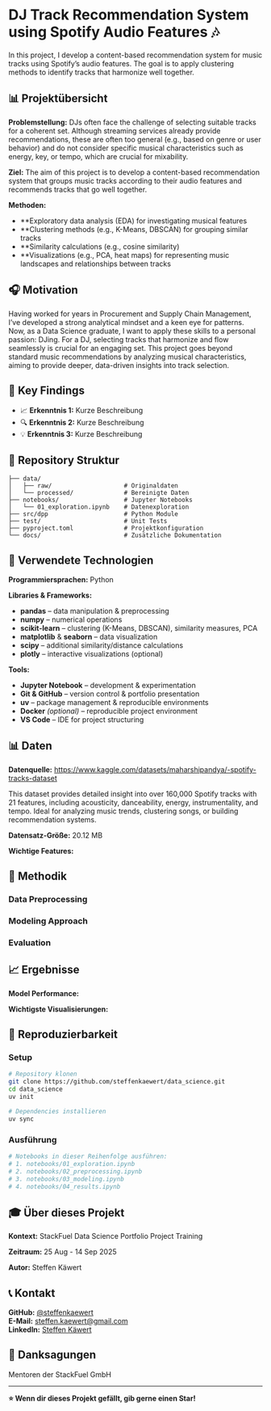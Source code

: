 # DJ Track Recommendation System using Spotify Audio Features 🎶

In this project, I develop a content-based recommendation system for music tracks using Spotify’s audio features. The goal is to apply clustering methods to identify tracks that harmonize well together.

## 📊 Projektübersicht

**Problemstellung:** 
DJs often face the challenge of selecting suitable tracks for a coherent set. Although streaming services already provide recommendations, these are often too general (e.g., based on genre or user behavior) and do not consider specific musical characteristics such as energy, key, or tempo, which are crucial for mixability.

**Ziel:** 
The aim of this project is to develop a content-based recommendation system that groups music tracks according to their audio features and recommends tracks that go well together.

**Methoden:** 
- **Exploratory data analysis (EDA) for investigating musical features
- **Clustering methods (e.g., K-Means, DBSCAN) for grouping similar tracks
- **Similarity calculations (e.g., cosine similarity)
- **Visualizations (e.g., PCA, heat maps) for representing music landscapes and relationships between tracks

## 🎧 Motivation  

Having worked for years in Procurement and Supply Chain Management, I’ve developed a strong analytical mindset and a keen eye for patterns. Now, as a Data Science graduate, I want to apply these skills to a personal passion: DJing.
For a DJ, selecting tracks that harmonize and flow seamlessly is crucial for an engaging set. This project goes beyond standard music recommendations by analyzing musical characteristics, aiming to provide deeper, data-driven insights into track selection.

## 🎯 Key Findings

<!-- Hier deine wichtigsten Erkenntnisse in 3-5 Bullet Points -->
- 📈 **Erkenntnis 1:** Kurze Beschreibung
- 🔍 **Erkenntnis 2:** Kurze Beschreibung  
- 💡 **Erkenntnis 3:** Kurze Beschreibung

## 📁 Repository Struktur

```
├── data/
│   ├── raw/                    # Originaldaten
│   └── processed/              # Bereinigte Daten
├── notebooks/                  # Jupyter Notebooks
│   └── 01_exploration.ipynb    # Datenexploration
├── src/dpp                     # Python Module
├── test/                       # Unit Tests
├── pyproject.toml              # Projektkonfiguration
└── docs/                       # Zusätzliche Dokumentation
```

## 🔧 Verwendete Technologien

**Programmiersprachen:**
Python

**Libraries & Frameworks:**
- **pandas** – data manipulation & preprocessing  
- **numpy** – numerical operations  
- **scikit-learn** – clustering (K-Means, DBSCAN), similarity measures, PCA  
- **matplotlib** & **seaborn** – data visualization  
- **scipy** – additional similarity/distance calculations  
- **plotly** – interactive visualizations (optional)

**Tools:**
- **Jupyter Notebook** – development & experimentation  
- **Git & GitHub** – version control & portfolio presentation
- **uv** – package management & reproducible environments 
- **Docker** *(optional)* – reproducible project environment  
- **VS Code** – IDE for project structuring  

## 📊 Daten

**Datenquelle:** 
https://www.kaggle.com/datasets/maharshipandya/-spotify-tracks-dataset

This dataset provides detailed insight into over 160,000 Spotify tracks with 21 features, including acousticity, danceability, energy, instrumentality, and tempo. Ideal for analyzing music trends, clustering songs, or building recommendation systems.

**Datensatz-Größe:** 
20.12 MB

**Wichtige Features:** 
<!-- Beschreibung der wichtigsten Variablen -->

## 🤖 Methodik

### Data Preprocessing
<!-- Kurze Beschreibung deiner Datenbereinigung -->

### Modeling Approach  
<!-- Welche Modelle hast du getestet? -->

### Evaluation
<!-- Wie hast du die Ergebnisse bewertet? -->

## 📈 Ergebnisse

**Model Performance:**
<!-- Deine besten Metriken (Accuracy, RMSE, etc.) -->

**Wichtigste Visualisierungen:**
<!-- Verweis auf Key-Plots in deinen Notebooks -->

## 🚀 Reproduzierbarkeit

### Setup
```bash
# Repository klonen
git clone https://github.com/steffenkaewert/data_science.git
cd data_science
uv init

# Dependencies installieren
uv sync
```

### Ausführung
```bash
# Notebooks in dieser Reihenfolge ausführen:
# 1. notebooks/01_exploration.ipynb
# 2. notebooks/02_preprocessing.ipynb  
# 3. notebooks/03_modeling.ipynb
# 4. notebooks/04_results.ipynb
```

## 🎓 Über dieses Projekt

**Kontext:** 
StackFuel Data Science Portfolio Project Training 

**Zeitraum:** 
25 Aug - 14 Sep 2025

**Autor:** 
Steffen Käwert

## 📞 Kontakt

**GitHub:** [@steffenkaewert](https://github.com/steffenkaewert)  
**E-Mail:** steffen.kaewert@gmail.com  
**LinkedIn:** [Steffen Käwert](https://linkedin.com/in/steffen-käwert-532ba51a4)


## 🙏 Danksagungen

Mentoren der StackFuel GmbH

---

**⭐ Wenn dir dieses Projekt gefällt, gib gerne einen Star!**
